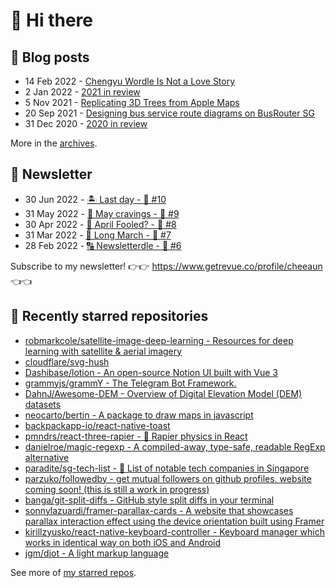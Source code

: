 # 👋 Hi there

## 📝 Blog posts

<!-- feed start -->
- 14 Feb 2022 - [Chengyu Wordle Is Not a Love Story](https://cheeaun.com/blog/2022/02/chengyu-wordle-is-not-a-love-story/)
- 2 Jan 2022 - [2021 in review](https://cheeaun.com/blog/2022/01/2021-in-review/)
- 5 Nov 2021 - [Replicating 3D Trees from Apple Maps](https://cheeaun.com/blog/2021/11/replicating-3d-trees-apple-maps/)
- 20 Sep 2021 - [Designing bus service route diagrams on BusRouter SG](https://cheeaun.com/blog/2021/09/bus-service-route-diagrams-busrouter-sg/)
- 31 Dec 2020 - [2020 in review](https://cheeaun.com/blog/2020/12/2020-in-review/)
<!-- feed end -->

More in the [archives](https://cheeaun.com/blog/archives/).

## 📰 Newsletter

<!-- newsletter start -->
- 30 Jun 2022 - [🏝️ Last day - 🥫 #10](https://www.getrevue.co/profile/cheeaun/issues/last-day-10-1202564)
- 31 May 2022 - [🍜 May cravings - 🥫 #9](https://www.getrevue.co/profile/cheeaun/issues/may-cravings-9-1158473)
- 30 Apr 2022 - [🤔 April Fooled? - 🥫 #8](https://www.getrevue.co/profile/cheeaun/issues/april-fooled-8-1112032)
- 31 Mar 2022 - [🚶 Long March - 🥫 #7](https://www.getrevue.co/profile/cheeaun/issues/long-march-7-1061697)
- 28 Feb 2022 - [🔠 Newsletterdle - 🥫 #6](https://www.getrevue.co/profile/cheeaun/issues/newsletterdle-6-1014288)
<!-- newsletter end -->

Subscribe to my newsletter! 👉👉 https://www.getrevue.co/profile/cheeaun 👈👈

## 🌟 Recently starred repositories

<!-- starred repos start -->
- [robmarkcole/satellite-image-deep-learning -  Resources for deep learning with satellite & aerial imagery](https://github.com/robmarkcole/satellite-image-deep-learning)
- [cloudflare/svg-hush](https://github.com/cloudflare/svg-hush)
- [Dashibase/lotion - An open-source Notion UI built with Vue 3 ](https://github.com/Dashibase/lotion)
- [grammyjs/grammY - The Telegram Bot Framework.](https://github.com/grammyjs/grammY)
- [DahnJ/Awesome-DEM - Overview of Digital Elevation Model (DEM) datasets](https://github.com/DahnJ/Awesome-DEM)
- [neocarto/bertin - A package to draw maps in javascript](https://github.com/neocarto/bertin)
- [backpackapp-io/react-native-toast](https://github.com/backpackapp-io/react-native-toast)
- [pmndrs/react-three-rapier - 🤺 Rapier physics in React](https://github.com/pmndrs/react-three-rapier)
- [danielroe/magic-regexp - A compiled-away, type-safe, readable RegExp alternative](https://github.com/danielroe/magic-regexp)
- [paradite/sg-tech-list - :scroll: List of notable tech companies in Singapore](https://github.com/paradite/sg-tech-list)
- [parzuko/followedby - get mutual followers on github profiles. website coming soon! (this is still a work in progress)](https://github.com/parzuko/followedby)
- [banga/git-split-diffs - GitHub style split diffs in your terminal](https://github.com/banga/git-split-diffs)
- [sonnylazuardi/framer-parallax-cards - A website that showcases parallax interaction effect using the device orientation built using Framer](https://github.com/sonnylazuardi/framer-parallax-cards)
- [kirillzyusko/react-native-keyboard-controller - Keyboard manager which works in identical way on both iOS and Android](https://github.com/kirillzyusko/react-native-keyboard-controller)
- [jgm/djot - A light markup language](https://github.com/jgm/djot)
<!-- starred repos end -->

See more of [my starred repos](https://github.com/stars/cheeaun/).